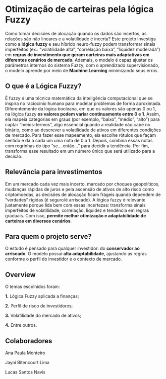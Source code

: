 # Otimização de carteiras pela lógica Fuzzy

Como tomar decisões de alocação quando os dados são incertos, as relações são não lineares e a volatilidade é incerta?
Este projeto investiga como a **lógica fuzzy** e seu híbrido neuro-fuzzy podem transformar sinais imperfeitos (ex.: “volatilidade alta”, “correlação baixa”, “liquidez moderada”) em **regras de investimento que geram carteiras mais adaptativas em diferentes cenários de mercado**.
Ademais, o modelo é capaz ajustar os parâmetros internos do sistema Fuzzy; com o aprendizado supervisionado, o modelo aprende por meio de **Machine Learning** minimizando seus erros.


## O que é a Lógica Fuzzy?

É fuzzy é uma técnica matemática da inteligência computacional que se inspira no raciocínio humano para modelar problemas de forma aproximada. 
Diferentemente da lógica booleana, em que os valores são apenas 0 ou 1, na lógica fuzzy **os valores podem variar continuamente entre 0 e 1**. Assim, ela mapeia categorias em graus (por exemplo, “baixo”, “médio”, “alto”) para captar “meios-termos”, algo essencial quando a realidade não cabe no binário, como ao descrever a volatilidade de ativos em diferentes condições de mercado. 
Para fazer esse mapeamento, ela escolhe rótulos que façam sentido e dá a cada um uma nota de 0 a 1. Depois, combina essas notas com regrinhas do tipo “se… então…” para decidir a tendência. Por fim, transforma esse resultado em um número único que será utilizado para a decisão.


## Relevância para investimentos

Em um mercado cada vez mais incerto, marcado por choques geopolíticos, mudanças rápidas de juros e pela ascensão de ativos de alto risco como criptomoedas, as decisões de alocação ficam frágeis quando dependem de “verdades” rígidas (é seguro/é arriscado).
A lógica fuzzy é relevante justamente porque lida bem com essas incertezas: transforma sinais imperfeitos de volatilidade, correlação, liquidez e tendência em regras graduais.
Com isso, **permite melhor otimização e adaptabilidade de carteiras em diversos cenários**.


## Para quem o projeto serve?

O estudo é pensado para qualquer investidor: do **conservador ao arriscado**.
O modelo possui **alta adaptabilidade**, ajustando as regras conforme o perfil do investidor e o contexto de mercado.


## Overview 

O temas escolhidos foram:

**1.** Lógica Fuzzy aplicada a finanças;

**2.** Perfil de risco de investidores;

**3.** Volatilidade do mercado de ativos;

**4.** Entre outros.


## Colaboradores 

Ana Paula Monteiro 

Jayni Bitencourt Lima 

Lucas Santos Navis 




